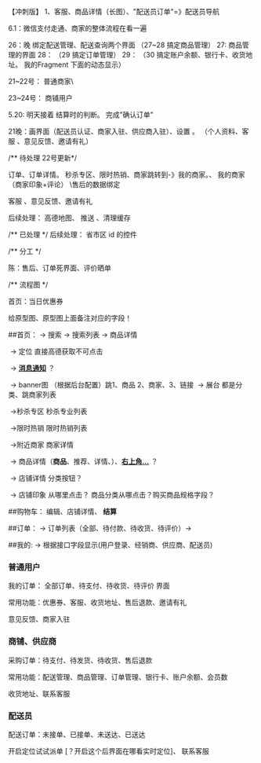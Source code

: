 
【冲刺版】
1、客服、商品详情（长图）、"配送员订单"=》配送员导航








6.1：微信支付走通、商家的整体流程在看一遍




26：晚 绑定配送管理、配送查询两个界面
（27~28 搞定商品管理）
27: 商品管理的界面
28：
（29 搞定订单管理）
29：
（30 搞定账户余额、银行卡、收货地址。 我的Fragment 下面的动态显示）


21~22号： 普通商家\

23~24号： 商铺用户

5.20: 明天接着 结算时的判断。 完成"确认订单"

21晚：画界面（配送员认证、商家入驻、供应商入驻）、设置  。              （个人资料、客服 、意见反馈、邀请有礼）


/** 待处理 22号更新*/

订单、订单详情。     秒杀专区、限时热销、商家跳转到-》我的商家。、 我的商家（商家印象+评论） \售后的数据绑定

客服 、意见反馈、邀请有礼




后续处理：  高德地图、 推送 、清理缓存

/** 已处理 */
后续处理： 省市区 id 的控件

/** 分工 */

陈：售后、订单死界面、评价晒单


/** 流程图 */

首页：当日优惠券

给原型图、原型图上面备注对应的字段！

##首页：
      -> 搜索 -> 搜索列表 -> 商品详情

​           -> 定位 直接高德获取不可点击

​           -> <u>**消息通知**</u> ？

​           -> banner图 （根据后台配置）跳1、商品 2、商家、3、链接 
​           -> 展台     都是分类、跳商家列表

​           ->秒杀专区  秒杀专业列表

​           ->限时热销  限时热销列表

​           ->附近商家  商家详情

​          -> 商品详情（**商品**、推荐、详情、）、<u>**右上角...**</u> ？

​          -> 店铺详情  分类按钮？

​          -> 店铺印象 从哪里点击？   商品分类从哪点击？购买商品规格字段？

##购物车：
编辑、店铺详情、 **结算**

##订单：
-> 订单列表（全部、待付款、待收货、待评价）->

##我的: 
-> 根据接口字段显示(用户登录、经销商、供应商、配送员)

### 普通用户

我的订单： 全部订单、待支付、待收货、待评价   界面

常用功能：优惠券、客服、收货地址、售后退款、邀请有礼

意见反馈、商家入驻

### 商铺、供应商

采购订单：待支付、待发货、待收货、售后退款

常用功能：配送管理、商品管理、订单管理、银行卡、账户余额、会员数

收货地址、联系客服

### 配送员

配送订单：未接单、已接单、未送达、已送达

开启定位试试派单 [？开启这个后界面在哪看实时定位]、 联系客服



